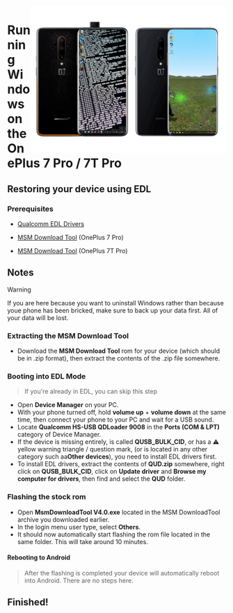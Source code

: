 <img align="right" src="https://github.com/fnm04-sh/woa-op7/blob/main/op7.png" width="450" alt="Windows 11 running on hotdog/guacamole">

# Running Windows on the OnePlus 7 Pro / 7T Pro

## Restoring your device using EDL

### Prerequisites
- [Qualcomm EDL Drivers](https://qdloader9008.com/qualcomm-qdloader-9008-driver-v1-00-25#download)

- [MSM Download Tool](https://onepluscommunityserver.com/list/Unbrick_Tools/OnePlus_7_Pro/Global_GM21AA/R/) (OnePlus 7 Pro)

- [MSM Download Tool](https://onepluscommunityserver.com/list/Unbrick_Tools/OnePlus_7T_Pro/Global_HD01AA/R/) (OnePlus 7T Pro)

## Notes
> [!Warning]
> If you are here because you want to uninstall Windows rather than because youe phone has been bricked, make sure to back up your data first. All of your data will be lost.

### Extracting the MSM Download Tool
- Download the **MSM Download Tool** rom for your device (which should be in .zip format), then extract the contents of the .zip file somewhere.

### Booting into EDL Mode
> If you're already in EDL, you can skip this step
- Open **Device Manager** on your PC.
- With your phone turned off, hold **volume up** + **volume down** at the same time, then connect your phone to your PC and wait for a USB sound.
- Locate **Qualcomm HS-USB QDLoader 9008** in the **Ports (COM & LPT)** category of Device Manager.
- If the device is missing entirely, is called **QUSB_BULK_CID**, or has a ⚠️ yellow warning triangle / question mark, (or is located in any other category such aa**Other devices**), you need to install EDL drivers first.
- To install EDL drivers, extract the contents of **QUD.zip** somewhere, right click on **QUSB_BULK_CID**, click on **Update driver** and **Browse my computer for drivers**, then find and select the **QUD** folder.

### Flashing the stock rom
- Open **MsmDownloadTool V4.0.exe** located in the MSM DownloadTool archive you downloaded earlier.
- In the login menu user type, select **Others**.
- It should now automatically start flashing the rom file located in the same folder. This will take around 10 minutes.

#### Rebooting to Android
> After the flashing is completed your device will automatically reboot into Android. There are no steps here.

## Finished!
